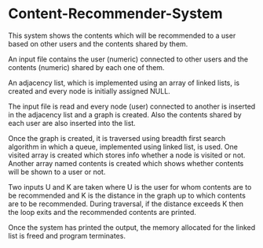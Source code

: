 # Content-Recommender-System 
This system shows the contents which will be recommended to a user based on other users and the contents shared by them.

An input file contains the user (numeric) connected to other users and the contents (numeric) shared by each one of them.

An adjacency list, which is implemented using an array of linked lists, is created and every node is initially assigned NULL.

The input file is read and every node (user) connected to another is inserted in the adjacency list and a graph is created.
Also the contents shared by each user are also inserted into the list.

Once the graph is created, it is traversed using breadth first search algorithm in which a queue, implemented using linked list, is used.
One visited array is created which stores info whether a node is visited or not.  
Another array named contents is created which shows whether contents will be shown to a user or not.

Two inputs U and K are taken where U is the user for whom contents are to be recommended and K is the distance in the graph up to which contents are to be recommended.
During traversal, if the distance exceeds K then the loop exits and the recommended contents are printed.

Once the system has printed the output, the memory allocated for the linked list is freed and program terminates.
